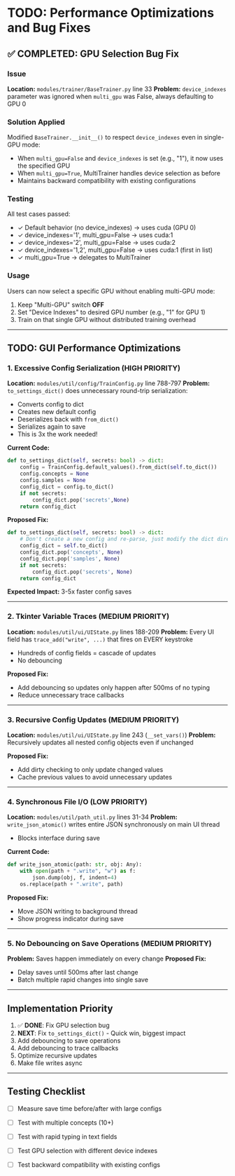 # TODO: Performance Optimizations and Bug Fixes

## ✅ COMPLETED: GPU Selection Bug Fix

### Issue
**Location:** `modules/trainer/BaseTrainer.py` line 33
**Problem:** `device_indexes` parameter was ignored when `multi_gpu` was False, always defaulting to GPU 0

### Solution Applied
Modified `BaseTrainer.__init__()` to respect `device_indexes` even in single-GPU mode:
- When `multi_gpu=False` and `device_indexes` is set (e.g., "1"), it now uses the specified GPU
- When `multi_gpu=True`, MultiTrainer handles device selection as before
- Maintains backward compatibility with existing configurations

### Testing
All test cases passed:
- ✓ Default behavior (no device_indexes) → uses cuda (GPU 0)
- ✓ device_indexes='1', multi_gpu=False → uses cuda:1
- ✓ device_indexes='2', multi_gpu=False → uses cuda:2
- ✓ device_indexes='1,2', multi_gpu=False → uses cuda:1 (first in list)
- ✓ multi_gpu=True → delegates to MultiTrainer

### Usage
Users can now select a specific GPU without enabling multi-GPU mode:
1. Keep "Multi-GPU" switch **OFF**
2. Set "Device Indexes" to desired GPU number (e.g., "1" for GPU 1)
3. Train on that single GPU without distributed training overhead

---

## TODO: GUI Performance Optimizations

### 1. Excessive Config Serialization (HIGH PRIORITY)
**Location:** `modules/util/config/TrainConfig.py` line 788-797
**Problem:** `to_settings_dict()` does unnecessary round-trip serialization:
- Converts config to dict
- Creates new default config
- Deserializes back with `from_dict()`
- Serializes again to save
- This is 3x the work needed!

**Current Code:**
```python
def to_settings_dict(self, secrets: bool) -> dict:
    config = TrainConfig.default_values().from_dict(self.to_dict())
    config.concepts = None
    config.samples = None
    config_dict = config.to_dict()
    if not secrets:
        config_dict.pop('secrets',None)
    return config_dict
```

**Proposed Fix:**
```python
def to_settings_dict(self, secrets: bool) -> dict:
    # Don't create a new config and re-parse, just modify the dict directly
    config_dict = self.to_dict()
    config_dict.pop('concepts', None)
    config_dict.pop('samples', None)
    if not secrets:
        config_dict.pop('secrets', None)
    return config_dict
```

**Expected Impact:** 3-5x faster config saves

---

### 2. Tkinter Variable Traces (MEDIUM PRIORITY)
**Location:** `modules/util/ui/UIState.py` lines 188-209
**Problem:** Every UI field has `trace_add("write", ...)` that fires on EVERY keystroke
- Hundreds of config fields = cascade of updates
- No debouncing

**Proposed Fix:** 
- Add debouncing so updates only happen after 500ms of no typing
- Reduce unnecessary trace callbacks

---

### 3. Recursive Config Updates (MEDIUM PRIORITY)
**Location:** `modules/util/ui/UIState.py` line 243 (`__set_vars()`)
**Problem:** Recursively updates all nested config objects even if unchanged

**Proposed Fix:** 
- Add dirty checking to only update changed values
- Cache previous values to avoid unnecessary updates

---

### 4. Synchronous File I/O (LOW PRIORITY)
**Location:** `modules/util/path_util.py` lines 31-34
**Problem:** `write_json_atomic()` writes entire JSON synchronously on main UI thread
- Blocks interface during save

**Current Code:**
```python
def write_json_atomic(path: str, obj: Any):
    with open(path + ".write", "w") as f:
        json.dump(obj, f, indent=4)
    os.replace(path + ".write", path)
```

**Proposed Fix:** 
- Move JSON writing to background thread
- Show progress indicator during save

---

### 5. No Debouncing on Save Operations (MEDIUM PRIORITY)
**Problem:** Saves happen immediately on every change
**Proposed Fix:** 
- Delay saves until 500ms after last change
- Batch multiple rapid changes into single save

---

## Implementation Priority
1. ✅ **DONE**: Fix GPU selection bug
2. **NEXT**: Fix `to_settings_dict()` - Quick win, biggest impact
3. Add debouncing to save operations
4. Add debouncing to trace callbacks
5. Optimize recursive updates
6. Make file writes async

---

## Testing Checklist
- [ ] Measure save time before/after with large configs
- [ ] Test with multiple concepts (10+)
- [ ] Test with rapid typing in text fields
- [ ] Test GPU selection with different device indexes
- [ ] Test backward compatibility with existing configs

